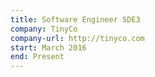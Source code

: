 ```yaml
---
title: Software Engineer SDE3
company: TinyCo
company-url: http://tinyco.com
start: March 2016
end: Present
---
```

